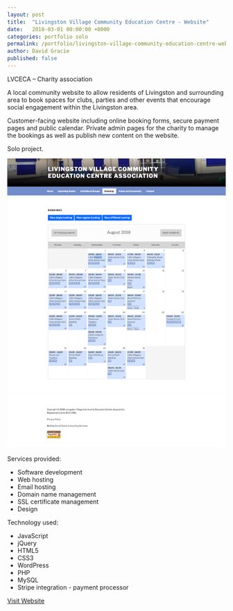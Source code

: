 ```yaml
---
layout: post
title:  "Livingston Village Community Education Centre - Website"
date:   2018-03-01 00:00:00 +0000
categories: portfolio solo
permalink: /portfolio/livingston-village-community-education-centre-website/
author: David Gracie
published: false
---
```

LVCECA – Charity association

A local community website to allow residents of Livingston and surrounding area to book spaces for clubs, parties and other events that encourage social engagement within the Livingston area.

Customer-facing website including online booking forms, secure payment pages and public calendar. Private admin pages for the charity to manage the bookings as well as publish new content on the website.

Solo project.

![LVCECA Website Screenshot](/assets/images/portfolio/lvceca.png)

Services provided:

* Software development
* Web hosting
* Email hosting
* Domain name management
* SSL certificate management
* Design

Technology used:

* JavaScript
* jQuery
* HTML5
* CSS3
* WordPress
* PHP
* MySQL
* Stripe integration - payment processor

[Visit Website](https://www.livingstonvillagecommunitycentre.org.uk/)

